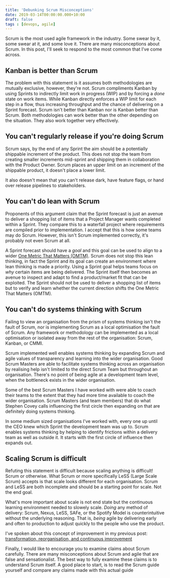```yaml
---
title: 'Debunking Scrum Misconceptions'
date: 2019-03-14T00:00:00.000+10:00
draft: false
tags : [devops, agile]
---
```


Scrum is the most used agile framework in the industry. Some swear by it, some swear at it, and some love it. There are many misconceptions about Scrum. In this post, I'll seek to respond to the most common that I've come across.

## Kanban is better than Scrum
The problem with this statement is it assumes both methodologies are mutually exclusive, however, they're not. Scrum compliments Kanban by using Sprints to indirectly limit work in progress (WIP) and by forcing a _done_ state on work items. While Kanban directly enforces a WIP limit for each step in a flow, thus increasing throughput and the chance of delivering on a Sprint forecast. Scrum isn't better than Kanban nor is Kanban better than Scrum. Both methodologies can work better than the other depending on the situation. They also work together very effectively. 

## You can't regularly release if you're doing Scrum
Scrum says, by the end of any Sprint the aim should be a potentially shippable increment of the product. This does not stop the team from creating smaller increments mid-sprint and shipping them in collaboration with the Product Owner. Scrum places an upper limit on an increment of the shippable product, it doesn't place a lower limit.

It also doesn't mean that you can't release dark, have feature flags, or hand over release pipelines to stakeholders. 

## You can't do lean with Scrum
Proponents of this argument claim that the Sprint forecast is just an avenue to deliver a shopping list of items that a Project Manager wants completed within a Sprint. They compare this to a waterfall project where requirements are compiled prior to implementation. I accept that this is how some teams may do Scrum. However, this isn't Scrum implemented correctly, it's probably not even Scrum at all. 

A Sprint forecast should have a _goal_ and this goal can be used to align to a wider [One Metric That Matters (OMTM)](http://leananalyticsbook.com/one-metric-that-matters/). Scrum does not stop this lean thinking, in fact the Sprint and its goal can create an environment where lean thinking is made a priority. Using a Sprint goal helps teams focus on _why_ certain items are being delivered. The Sprint itself then becomes an avenue to inspect and adapt to find a product/market fit that can be exploited. The Sprint should not be used to deliver a shopping list of items but to verify and learn whether the current direction shifts the One Metric That Matters (OMTM).

## You can't do systems thinking with Scrum
Failing to view an organisation from the prism of systems thinking isn't the fault of Scrum, nor is implementing Scrum as a local optimisation the fault of Scrum. Any framework or methodology can be implemented as a local optimisation or isolated away from the rest of the organisation: Scrum, Kanban, or CMMI.

Scrum implemented well enables systems thinking by expanding Scrum and agile values of transparency and learning into the wider organisation. Good Scrum Masters are able to facilitate systems thinking across an organisation by realising help isn't limited to the direct Scrum Team but throughout an organisation. There's no point of being agile at a development team level, when the bottleneck exists in the wider organisation.

Some of the best Scrum Masters I have worked with were able to coach their teams to the extent that they had more time available to coach the wider organisation. Scrum Masters (and team members) that do what Stephen Covey calls influencing the first circle then expanding on that are definitely doing systems thinking.

In some medium sized organisations I've worked with, every one up until the CEO knew which Sprint the development team was up to. Scrum enables systems thinking by helping to identify frictions within a delivery team as well as outside it. It starts with the first circle of influence then expands out. 

## Scaling Scrum is difficult
Refuting this statement is difficult because scaling anything is difficult! Scrum or otherwise. What Scrum or more specifically LeSS (Large Scale Scrum) accepts is that scale looks different for each organisation. Scrum and LeSS are both incomplete and should be a starting point for scale. Not the end goal. 

What's more important about scale is not end state but the continuous learning environment needed to slowely scale. _Doing_ any method of delivery: Scrum, Nexus, LeSS, SAFe, or the Spotify Model is counterintuitive without the underlying reasoning. That is, _being_ agile by delivering early and often to production to adjust quickly to the people who use the product. 

I've spoken about this concept of improvement in my previous post: [transformation, reorganisation, and continuous improvement](https://blog.raph.ws/2018/03/transformation-reorganisation-and-continuous-improvement/)

Finally, I would like to encourage you to examine claims about Scrum carefully. There are many misconceptions about Scrum and agile that are false and sensationalist. The best way to fully examine these claims is to understand Scrum itself. A good place to start, is to read the Scrum guide yourself and compare any claims made with this actual guide
